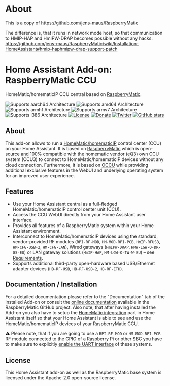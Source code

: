# About

This is a copy of https://github.com/jens-maus/RaspberryMatic

The difference is, that it runs in network mode host, so that communication to HMIP-HAP and HmIPW-DRAP becomes possible without any hacks:
https://github.com/jens-maus/RaspberryMatic/wiki/Installation-HomeAssistant#hmip-haphmipw-drap-support-patch

# Home Assistant Add-on: RaspberryMatic CCU

HomeMatic/homematicIP CCU central based on [RaspberryMatic](raspberrymatic).

![Supports aarch64 Architecture][aarch64-shield] ![Supports amd64 Architecture][amd64-shield] ![Supports armhf Architecture][armhf-shield] ![Supports armv7 Architecture][armv7-shield] ![Supports i386 Architecture][i386-shield]
[![License](https://img.shields.io/github/license/jens-maus/RaspberryMatic.svg)](https://github.com/jens-maus/RaspberryMatic/blob/master/LICENSE)
[![Donate](https://img.shields.io/badge/donate-PayPal-green.svg)](https://www.paypal.com/cgi-bin/webscr?cmd=_s-xclick&hosted_button_id=RAQSDY9YNZVCL)
[![Twitter](https://img.shields.io/twitter/follow/RaspberryMatic.svg?style=social&label=Follow)](https://twitter.com/RaspberryMatic)
[![GitHub stars](https://img.shields.io/github/stars/jens-maus/RaspberryMatic.svg?style=social&label=Star)](https://github.com/jens-maus/RaspberryMatic/stargazers/)

## About

This add-on allows to run a [HomeMatic/homematicIP][homematic] control center (CCU) on
your Home Assistant. It is based on [RaspberryMatic][raspberrymatic] which
is open-source and 100% compatible with the homematic vendor ([eQ3][eq3]) own CCU
system (CCU3) to connect to HomeMatic/homematicIP devices without any cloud connection.
Furthermore, it is based on [OCCU][occu] while providing additional exclusive features in
the WebUI and underlying operating system for an improved user experience.

## Features

- Use your Home Assistant central as a full-fledged HomeMatic/homematicIP control center unit (CCU).
- Access the CCU WebUI directly from your Home Assistant user interface.
- Provides all features of a RaspberryMatic system within your Home Assistant environment.
- Interconnect to HomeMatic/homematicIP devices using the standard, vendor-provided RF modules (`RPI-RF-MOD`, `HM-MOD-RPI-PCB`, `HmIP-RFUSB`, `HM-CFG-USB-2`, `HM-CFG-LAN`), Wired gateways (`HmIPW-DRAP`, `HMW-LGW-O-DR-GS-EU`) or LAN gateway solutions (`HmIP-HAP`, `HM-LGW-O-TW-W-EU`) – see [Requirements](https://github.com/jens-maus/RaspberryMatic/wiki/Einleitung#vorraussetzungen).
- Supports additional third-party open-hardware based USB/Ethernet adapter devices (`HB-RF-USB`, `HB-RF-USB-2`, `HB-RF-ETH`).

## Documentation / Installation

For a detailed documentation please refer to the "Documentation" tab of the installed Add-on or
consult the [online documentation](https://github.com/jens-maus/RaspberryMatic/wiki/Installation-HomeAssistant) available in the RaspberryMatic GitHub project. Also note, that after having installed the Add-on you also have to setup the [HomeMatic integration](https://github.com/jens-maus/RaspberryMatic/wiki/HomeAssistant-Integration) part in Home Assistant itself so that your Home Assistant is able to see and use the HomeMatic/homematicIP devices of your RaspberryMatic CCU.

:warning: Please note, that if you are going to use a `RPI-RF-MOD` or `HM-MOD-RPI-PCB` RF module connected to the GPIO of a Raspberry Pi or other SBC you have to make sure to explicitly [enable the UART interface](https://github.com/jens-maus/RaspberryMatic/wiki/Installation-HomeAssistant#using-homeassistant-os) of these systems.

## License

This Home Assistant add-on as well as the RaspberryMatic base system is licensed under the Apache-2.0 open-source license.

[aarch64-shield]: https://img.shields.io/badge/aarch64-yes-green.svg
[amd64-shield]: https://img.shields.io/badge/amd64-yes-green.svg
[armhf-shield]: https://img.shields.io/badge/armhf-yes-green.svg
[armv7-shield]: https://img.shields.io/badge/armv7-no-red.svg
[i386-shield]: https://img.shields.io/badge/i386-no-red.svg
[raspberrymatic]: https://github.com/jens-maus/RaspberryMatic
[occu]: https://github.com/eq-3/occu
[eq3]: https://www.eq-3.com/
[homematic]: https://www.homematic-ip.com/en/start.html
